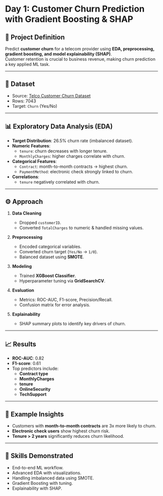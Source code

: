 # Day 1: Customer Churn Prediction with Gradient Boosting & SHAP

## 📘 Project Definition
Predict **customer churn** for a telecom provider using **EDA, preprocessing, gradient boosting, and model explainability (SHAP)**.  
Customer retention is crucial to business revenue, making churn prediction a key applied ML task.

---

## 📂 Dataset
- Source: [Telco Customer Churn Dataset](https://www.kaggle.com/datasets/blastchar/telco-customer-churn)  
- Rows: 7043  
- Target: `Churn` (Yes/No)

---

## 📊 Exploratory Data Analysis (EDA)

- **Target Distribution**: 26.5% churn rate (imbalanced dataset).  
- **Numeric Features**:
  - `tenure`: churn decreases with longer tenure.  
  - `MonthlyCharges`: higher charges correlate with churn.  
- **Categorical Features**:
  - `Contract`: month-to-month contracts → highest churn.  
  - `PaymentMethod`: electronic check strongly linked to churn.  
- **Correlations**:
  - `tenure` negatively correlated with churn.  

---

## ⚙️ Approach

1. **Data Cleaning**
   - Dropped `customerID`.  
   - Converted `TotalCharges` to numeric & handled missing values.  

2. **Preprocessing**
   - Encoded categorical variables.  
   - Converted churn target (`Yes/No` → `1/0`).  
   - Balanced dataset using **SMOTE**.  

3. **Modeling**
   - Trained **XGBoost Classifier**.  
   - Hyperparameter tuning via **GridSearchCV**.  

4. **Evaluation**
   - Metrics: ROC-AUC, F1-score, Precision/Recall.  
   - Confusion matrix for error analysis.  

5. **Explainability**
   - SHAP summary plots to identify key drivers of churn.  

---

## 📈 Results

- **ROC-AUC**: 0.82  
- **F1-score**: 0.61  
- Top predictors include:
  - **Contract type**
  - **MonthlyCharges**
  - **tenure**
  - **OnlineSecurity**
  - **TechSupport**

---

## 📌 Example Insights

- Customers with **month-to-month contracts** are 3x more likely to churn.  
- **Electronic check users** show highest churn risk.  
- **Tenure > 2 years** significantly reduces churn likelihood.  

---

## 🔑 Skills Demonstrated

- End-to-end ML workflow.  
- Advanced EDA with visualizations.  
- Handling imbalanced data using SMOTE.  
- Gradient Boosting with tuning.  
- Explainability with SHAP.  

